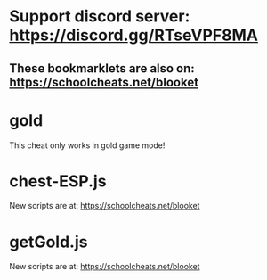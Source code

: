 # **Support discord server: https://discord.gg/RTseVPF8MA**

## **These bookmarklets are also on: https://schoolcheats.net/blooket**

# gold

This cheat only works in gold game mode!

# chest-ESP.js

New scripts are at:
https://schoolcheats.net/blooket

# getGold.js

New scripts are at:
https://schoolcheats.net/blooket
